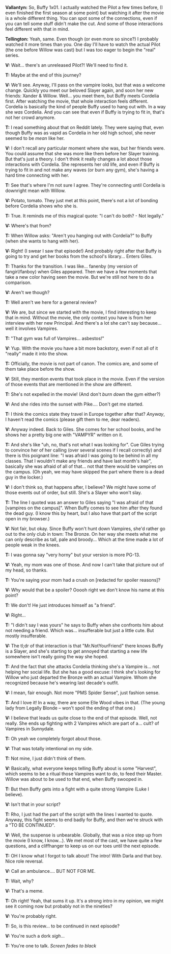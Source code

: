 
**Vallantyn:** So, Buffy 1x01. I actually watched the Pilot a few times before, (I even finished the first season at some point) but watching it after the movie is a whole different thing. You can spot some of the connections, even if you can tell some stuff didn't make the cut. And some of those interactions feel different with that in mind.



**Tellington:** Yeah, same. Even though (or even more so since?) I probably watched it more times than you. One day I'll have to watch the actual Pilot (the one before Willow was cast) but I was too eager to begin the "real" series.



**V:** Wait... there's an unreleased Pilot?! We'll need to find it.



**T:** Maybe at the end of this journey?



**V:** We'll see. Anyway, I'll pass on the vampire looks, but that was a welcome change. Quickly you meet our beloved Slayer again, and soon her new friends: Xander & Willow. Well... you meet them, but Buffy meets Cordelia first. After watching the movie, that whole interaction feels different. Cordelia is basically the kind of people Buffy used to hang out with. In a way she *was* Cordelia. And you can see that even if Buffy is trying to fit in, that's not her crowd anymore.



**T:** I read something about that on Reddit lately. They were saying that, even though Buffy was as vapid as Cordelia in her old high school, she never seemed to be *mean* like her.



**V:** I don't recall any particular moment where she was, but her friends were. You could assume that she was more like them before her Slayer training. But that's just a theory. I don't think it really changes a lot about those interactions with Cordelia. She represents her old life, and even if Buffy is trying to fit in and not make any waves (or burn any gym), she's having a hard time connecting with her.



**T:** See that's where I'm not sure I agree. They're connecting until Cordelia is downright mean with Willow.



**V:** Potato, tomato. They just met at this point, there's not a lot of bonding before Cordelia shows who she is.



**T:** True. It reminds me of this magical quote: "I can't do both? - Not legally."



**V:** Where's that from?



**T:** When Willow asks: "Aren't you hanging out with Cordelia?" to Buffy (when she wants to hang with her).



**V:** Right! (I swear I saw that episode!) And probably right after that Buffy is going to try and get her books from the school's library... Enters Giles.



**T:** Thanks for the transition. I was like... fanenby (my version of fangirl/fanboy) when Giles appeared. Then we have a few moments that take a new color having seen the movie. But we're still not here to do a comparison.



**V:** Aren't we though?



**T:** Well aren't we here for a general review?



**V:** We are, but since we started with the movie, I find interesting to keep that in mind. Without the movie, the only context you have is from her interview with her new Principal. And there's a lot she can't say because... well it involves Vampires.



**T:** "That gym was full of Vampires... asbestos!"



**V:** Yup. With the movie you have a bit more backstory, even if not all of it "really" made it into the show.



**T:** Officially, the movie is not part of canon. The comics are, and some of them take place before the show.



**V:** Still, they mention events that took place in the movie. Even if the version of those events that are mentioned in the show are different.



**T:** She's not expelled in the movie! (And don't *burn down* the gym either?)



**V:** And she rides into the sunset with Pike.... Don't get me started.



**T:** I think the comics state they travel in Europe together after that? *Anyway*, I haven't read the comics (please gift them to me, dear readers).



**V:** Anyway indeed. Back to Giles. She comes for her school books, and he shows her a pretty big one with "VAMPYR" written on it. 



**T:** And she's like "uh, no, that's not what I was looking for". Cue Giles trying to convince her of her calling (over several scenes if I recall correctly) and there is this poignant line: "I was afraid I was going to be behind in all my classes. That I wouldn't make any friends and have last month's hair", basically she was afraid of all of that... not that there would be vampires on the campus. (Oh yeah, we may have skipped the part where there is a dead guy in the locker.)



**V:** I don't think so, that happens after, I believe? We might have some of those events out of order, but still. She's a Slayer who won't slay.



**T:** The line I quoted was an answer to Giles saying "I was afraid of that [vampires on the campus]". When Buffy comes to see him after they found the dead guy. (I know this by heart, but I also have that part of the script open in my browser.)



**V:** Not fair, but okay. Since Buffy won't hunt down Vampires, she'd rather go out to the only club in town: The Bronze. On her way she meets what me can only describe as tall, pale and broody... Which at the time made a lot of people weak in the knees.



**T:** I was gonna say "very horny" but your version is more PG-13.



**V:** Yeah, my mom was one of those. And now I can't take that picture out of my head, so thanks.



**T:** You're saying your mom had a crush on [redacted for spoiler reasons]?



**V:** Why would that be a spoiler? Ooooh right we don't know his name at this point?



**T:** We don't! He just introduces himself as "a friend".



**V:** Right...



**T:** "I didn't say I was yours" he says to Buffy when she confronts him about not needing a friend. Which was... insufferable but just a little cute. But mostly insufferable.



**V:** The tl;dr of that interaction is that "Mr.NotYourFriend" there knows Buffy is a Slayer, and she's starting to get annoyed that starting a new life somewhere isn't really going the way she hoped.



**T:** And the fact that she attacks Cordelia thinking she's a Vampire is... not helping her social life. But she has a good excuse: I think she's looking for Willow who just departed the Bronze with an actual Vampire. Whom she recognized because he's wearing last decade's outfit.



**V:** I mean, fair enough. Not more "PMS Spider Sense", just fashion sense.



**T:** And I love it! In a way, there are some Elle Wood vibes in that. (The young lady from Legally Blonde – won't spoil the ending of that one.)



**V:** I believe that leads us quite close to the end of that episode. Well, not really. She ends up fighting with 2 Vampires which are part of a... cult? of Vampires in Sunnydale.



**T:** Oh yeah we completely forgot about those.



**V:** That was totally intentional on my side.



**T:** Not mine, I just didn't think of them.



**V:** Basically, what everyone keeps telling Buffy about is some "Harvest", which seems to be a ritual those Vampires want to do, to feed their Master. Willow was about to be used to that end, when Buffy swooped in.



**T:** But then Buffy gets into a fight with a quite strong Vampire (Luke I believe).



**V:** Isn't that in your script?



**T:** Rho, I just had the part of the script with the lines I wanted to quote. Anyway, this fight seems to end badly for Buffy, and then we're struck with a "TO BE CONTINUED".



**V:** Well, the suspense is unbearable. Globally, that was a nice step up from the movie (I know, I know...). We met most of the cast, we have quite a few questions, and a cliffhanger to keep us on our toes until the next episode.



**T:** OH I know what I forgot to talk about! The intro! With Darla and that boy. Nice role reversal.



**V:** Call an ambulance.... BUT NOT FOR ME.



**T:** Wait, why?



**V:** That's a meme.



**T:** Oh right! Yeah, that sums it up. It's a strong intro in my opinion, we might see it coming now but probably not in the nineties?



**V:** You're probably right.



**T:** So, is this review... to be continued in next episode?



**V:** You're such a dork *sigh*...



**T:** You're one to talk. *Screen fades to black*
















